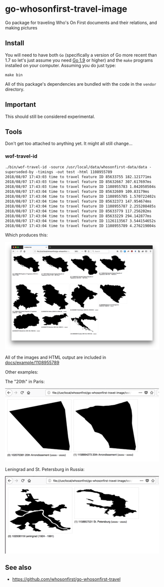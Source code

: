 # go-whosonfirst-travel-image

Go package for traveling Who's On First documents and their relations, and making pictures

## Install

You will need to have both `Go` (specifically a version of Go more recent than 1.7 so let's just assume you need [Go 1.9](https://golang.org/dl/) or higher) and the `make` programs installed on your computer. Assuming you do just type:

```
make bin
```

All of this package's dependencies are bundled with the code in the `vendor` directory.

## Important

This should still be considered experimental.

## Tools

Don't get too attached to anything yet. It might all still change...

### wof-travel-id

```
./bin/wof-travel-id -source /usr/local/data/whosonfirst-data/data -superseded-by -timings -out test -html 1108955789
2018/08/07 17:43:03 time to travel feature ID 85633755 182.121771ms
2018/08/07 17:43:03 time to travel feature ID 85632667 307.617697ms
2018/08/07 17:43:03 time to travel feature ID 1108955783 1.042050504s
2018/08/07 17:43:04 time to travel feature ID 85632609 109.83179ms
2018/08/07 17:43:04 time to travel feature ID 1108955785 1.570722402s
2018/08/07 17:43:04 time to travel feature ID 85632373 147.954674ms
2018/08/07 17:43:04 time to travel feature ID 1108955787 2.255208485s
2018/08/07 17:43:04 time to travel feature ID 85633779 117.256202ms
2018/08/07 17:43:04 time to travel feature ID 85633229 294.142877ms
2018/08/07 17:43:04 time to travel feature ID 1126113567 3.544154652s
2018/08/07 17:43:04 time to travel feature ID 1108955789 4.276219004s
```

Which produces this:

![](docs/images/20180807-yugoslavia.png)

All of the images and HTML output are included in [docs/example/1108955789](docs/example/1108955789)

Other examples:

The "20th" in Paris:

![](docs/images/20180807-20th.png)

Leningrad and St. Petersburg in Russia:

![](docs/images/20180807-leningrad-stpetersburg.png)

## See also

* https://github.com/whosonfirst/go-whosonfirst-travel
